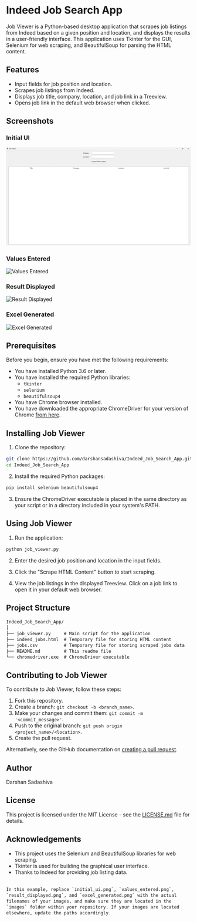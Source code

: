 # Indeed Job Search App

Job Viewer is a Python-based desktop application that scrapes job listings from Indeed based on a given position and location, and displays the results in a user-friendly interface. This application uses Tkinter for the GUI, Selenium for web scraping, and BeautifulSoup for parsing the HTML content.

## Features

- Input fields for job position and location.
- Scrapes job listings from Indeed.
- Displays job title, company, location, and job link in a Treeview.
- Opens job link in the default web browser when clicked.

## Screenshots

### Initial UI
![Initial UI](images/initial_ui.png)

### Values Entered
![Values Entered](images/values_entered.png)

### Result Displayed
![Result Displayed](images/result_displayed.png)

### Excel Generated
![Excel Generated](images/excel_generated.png)

## Prerequisites

Before you begin, ensure you have met the following requirements:

- You have installed Python 3.6 or later.
- You have installed the required Python libraries:
  - `tkinter`
  - `selenium`
  - `beautifulsoup4`
- You have Chrome browser installed.
- You have downloaded the appropriate ChromeDriver for your version of Chrome [from here](https://sites.google.com/a/chromium.org/chromedriver/downloads).

## Installing Job Viewer

1. Clone the repository:

```bash
git clone https://github.com/darshansadashiva/Indeed_Job_Search_App.git
cd Indeed_Job_Search_App
```

2. Install the required Python packages:

```bash
pip install selenium beautifulsoup4
```

3. Ensure the ChromeDriver executable is placed in the same directory as your script or in a directory included in your system's PATH.

## Using Job Viewer

1. Run the application:

```bash
python job_viewer.py
```

2. Enter the desired job position and location in the input fields.

3. Click the "Scrape HTML Content" button to start scraping.

4. View the job listings in the displayed Treeview. Click on a job link to open it in your default web browser.

## Project Structure

```
Indeed_Job_Search_App/
│
├── job_viewer.py     # Main script for the application
├── indeed_jobs.html  # Temporary file for storing HTML content
├── jobs.csv          # Temporary file for storing scraped jobs data
├── README.md         # This readme file
└── chromedriver.exe  # ChromeDriver executable
```

## Contributing to Job Viewer

To contribute to Job Viewer, follow these steps:

1. Fork this repository.
2. Create a branch: `git checkout -b <branch_name>`.
3. Make your changes and commit them: `git commit -m '<commit_message>'`.
4. Push to the original branch: `git push origin <project_name>/<location>`.
5. Create the pull request.

Alternatively, see the GitHub documentation on [creating a pull request](https://help.github.com/articles/creating-a-pull-request/).

## Author

Darshan Sadashiva

## License

This project is licensed under the MIT License - see the [LICENSE.md](LICENSE.md) file for details.

## Acknowledgements

- This project uses the Selenium and BeautifulSoup libraries for web scraping.
- Tkinter is used for building the graphical user interface.
- Thanks to Indeed for providing job listing data.
```

In this example, replace `initial_ui.png`, `values_entered.png`, `result_displayed.png`, and `excel_generated.png` with the actual filenames of your images, and make sure they are located in the `images` folder within your repository. If your images are located elsewhere, update the paths accordingly.
